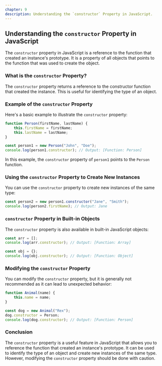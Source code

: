 ```yaml
---
chapter: 9
description: Understanding the `constructor` Property in JavaScript.
---
```


## Understanding the `constructor` Property in JavaScript

The `constructor` property in JavaScript is a reference to the function that created an instance's prototype. It is a property of all objects that points to the function that was used to create the object.

### What is the `constructor` Property?

The `constructor` property returns a reference to the constructor function that created the instance. This is useful for identifying the type of an object.

### Example of the `constructor` Property

Here's a basic example to illustrate the `constructor` property:

```javascript
function Person(firstName, lastName) {
    this.firstName = firstName;
    this.lastName = lastName;
}

const person1 = new Person("John", "Doe");
console.log(person1.constructor); // Output: [Function: Person]
```

In this example, the `constructor` property of `person1` points to the `Person` function.

### Using the `constructor` Property to Create New Instances

You can use the `constructor` property to create new instances of the same type:

```javascript
const person2 = new person1.constructor("Jane", "Smith");
console.log(person2.firstName); // Output: Jane
```

### `constructor` Property in Built-in Objects

The `constructor` property is also available in built-in JavaScript objects:

```javascript
const arr = [];
console.log(arr.constructor); // Output: [Function: Array]

const obj = {};
console.log(obj.constructor); // Output: [Function: Object]
```

### Modifying the `constructor` Property

You can modify the `constructor` property, but it is generally not recommended as it can lead to unexpected behavior:

```javascript
function Animal(name) {
    this.name = name;
}

const dog = new Animal("Rex");
dog.constructor = Person;
console.log(dog.constructor); // Output: [Function: Person]
```

### Conclusion

The `constructor` property is a useful feature in JavaScript that allows you to reference the function that created an instance's prototype. It can be used to identify the type of an object and create new instances of the same type. However, modifying the `constructor` property should be done with caution.